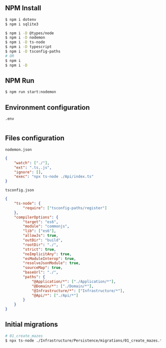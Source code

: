 ## NPM Install
```bash
$ npm i dotenv
$ npm i sqlite3

$ npm i -D @types/node
$ npm i -D nodemon
$ npm i -D ts-node
$ npm i -D typescript
$ npm i -D tsconfig-paths
# OR
$ npm i
$ npm i -D
```

## NPM Run
```bash
$ npm run start:nodemon
```

## Environment configuration
`.env`
```
```

## Files configuration
`nodemon.json`
```json
{
    "watch": ["./"],
    "ext": ".ts,.js",
    "ignore": [],
    "exec": "npx ts-node ./Api/index.ts"
}
```
`tsconfig.json`
```json
{
    "ts-node": {
        "require": ["tsconfig-paths/register"]
    },
    "compilerOptions": {
        "target": "es6",
        "module": "commonjs",
        "lib": ["es6"],
        "allowJs": true,
        "outDir": "build",
        "rootDir": "./",
        "strict": true,
        "noImplicitAny": true,
        "esModuleInterop": true,
        "resolveJsonModule": true,
        "sourceMap": true,
        "baseUrl": "./", 
        "paths": {
            "@Application/*": ["./Application/*"],
            "@Domain/*": ["./Domain/*"],
            "@Infrastructure/*": ["Infrastructure/*"],
            "@Api/*": ["./Api/*"]
        }
    }
}
```

## Initial migrations
```bash
# 01_create_mazes
$ npx ts-node ./Infrastructure/Persistence/migrations/01_create_mazes.ts
```
